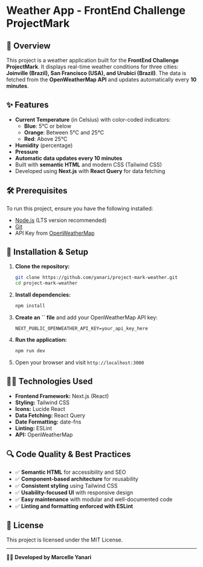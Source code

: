 # Weather App - FrontEnd Challenge ProjectMark

## 📌 Overview

This project is a weather application built for the **FrontEnd Challenge ProjectMark**. It displays real-time weather conditions for three cities: **Joinville (Brazil), San Francisco (USA), and Urubici (Brazil)**. The data is fetched from the **OpenWeatherMap API** and updates automatically every **10 minutes**.

## ✨ Features

- **Current Temperature** (in Celsius) with color-coded indicators:
  - **Blue**: 5°C or below
  - **Orange**: Between 5°C and 25°C
  - **Red**: Above 25°C
- **Humidity** (percentage)
- **Pressure**
- **Automatic data updates every 10 minutes**
- Built with **semantic HTML** and modern CSS (Tailwind CSS)
- Developed using **Next.js** with **React Query** for data fetching

## 🛠 Prerequisites

To run this project, ensure you have the following installed:

- [Node.js](https://nodejs.org/) (LTS version recommended)
- [Git](https://git-scm.com/)
- API Key from [OpenWeatherMap](https://openweathermap.org/)

## 🚀 Installation & Setup

1. **Clone the repository:**
   ```bash
   git clone https://github.com/yanari/project-mark-weather.git
   cd project-mark-weather
   ```
2. **Install dependencies:**
   ```bash
   npm install
   ```
3. **Create an **``** file** and add your OpenWeatherMap API key:
   ```plaintext
   NEXT_PUBLIC_OPENWEATHER_API_KEY=your_api_key_here
   ```
4. **Run the application:**
   ```bash
   npm run dev
   ```
5. Open your browser and visit `http://localhost:3000`

## 🧑‍💻 Technologies Used

- **Frontend Framework:** Next.js (React)
- **Styling:** Tailwind CSS
- **Icons:** Lucide React
- **Data Fetching:** React Query
- **Date Formatting:** date-fns
- **Linting:** ESLint
- **API:** OpenWeatherMap

## 🔍 Code Quality & Best Practices

- ✅ **Semantic HTML** for accessibility and SEO
- ✅ **Component-based architecture** for reusability
- ✅ **Consistent styling** using Tailwind CSS
- ✅ **Usability-focused UI** with responsive design
- ✅ **Easy maintenance** with modular and well-documented code
- ✅ **Linting and formatting enforced with ESLint**


## 📝 License

This project is licensed under the MIT License.

---

👩‍💻 **Developed by Marcelle Yanari**

